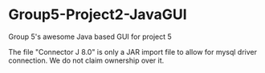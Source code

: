 # Group5-Project2-JavaGUI
Group 5's awesome Java based GUI for project 5

The file "Connector J 8.0" is only a JAR import file to allow for mysql driver connection. We do not claim ownership over it.
